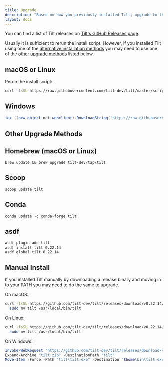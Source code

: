```yaml
---
title: Upgrade
description: "Based on how you previously installed Tilt, upgrade to the latest version with one of these commands."
layout: docs
---
```


You can find a list of Tilt releases on [Tilt's GitHub Releases page](https://github.com/tilt-dev/tilt/releases). 

Usually it is sufficient to rerun the install script. However, if you installed Tilt using one of the [alternative installation methods](install.html) you may need to use one of the [other upgrade methods](upgrade.html#other-upgrade-methods) listed below.

macOS or Linux
-----

Rerun the install script:

```bash
curl -fsSL https://raw.githubusercontent.com/tilt-dev/tilt/master/scripts/install.sh | bash
```

Windows
-----

```powershell
iex ((new-object net.webclient).DownloadString('https://raw.githubusercontent.com/tilt-dev/tilt/master/scripts/install.ps1'))
```

Other Upgrade Methods
---------------------


## Homebrew (macOS or Linux)

```
brew update && brew upgrade tilt-dev/tap/tilt
```

## Scoop

```
scoop update tilt
```

## Conda

```
conda update -c conda-forge tilt
```

## asdf

```
asdf plugin add tilt
asdf install tilt 0.22.14
asdf global tilt 0.22.14
```

## Manual Install
If you installed Tilt manually by downloading a release binary and moving in to your PATH you may need to do the same to upgrade.

On macOS:

```bash
curl -fsSL https://github.com/tilt-dev/tilt/releases/download/v0.22.14/tilt.0.22.14.mac.x86_64.tar.gz | tar -xzv tilt && \
  sudo mv tilt /usr/local/bin/tilt
```

On Linux:

```bash
curl -fsSL https://github.com/tilt-dev/tilt/releases/download/v0.22.14/tilt.0.22.14.linux.x86_64.tar.gz | tar -xzv tilt && \
  sudo mv tilt /usr/local/bin/tilt
```

On Windows:

```powershell
Invoke-WebRequest "https://github.com/tilt-dev/tilt/releases/download/v0.22.14/tilt.0.22.14.windows.x86_64.zip" -OutFile "tilt.zip"
Expand-Archive "tilt.zip" -DestinationPath "tilt"
Move-Item -Force -Path "tilt\tilt.exe" -Destination "$home\bin\tilt.exe"
```
